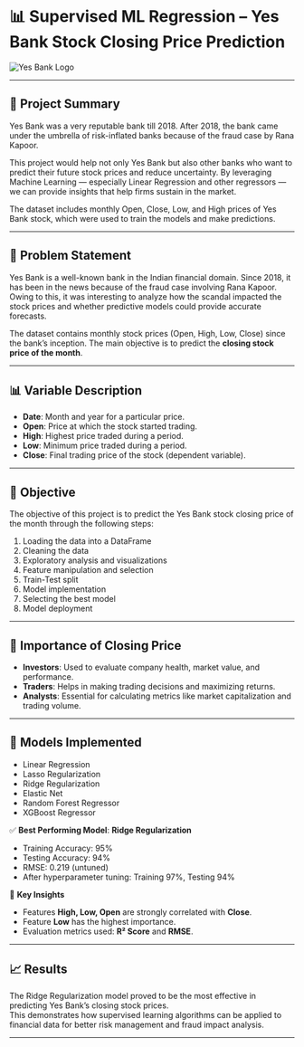 # 📊 Supervised ML Regression – Yes Bank Stock Closing Price Prediction  


![Yes Bank Logo](https://upload.wikimedia.org/wikipedia/commons/d/d1/Yes_Bank_Logo-01.png)

---

## 📌 Project Summary  
Yes Bank was a very reputable bank till 2018. After 2018, the bank came under the umbrella of risk-inflated banks because of the fraud case by Rana Kapoor.  

This project would help not only Yes Bank but also other banks who want to predict their future stock prices and reduce uncertainty. By leveraging Machine Learning — especially Linear Regression and other regressors — we can provide insights that help firms sustain in the market.  

The dataset includes monthly Open, Close, Low, and High prices of Yes Bank stock, which were used to train the models and make predictions.  

---

## 🛑 Problem Statement  
Yes Bank is a well-known bank in the Indian financial domain. Since 2018, it has been in the news because of the fraud case involving Rana Kapoor. Owing to this, it was interesting to analyze how the scandal impacted the stock prices and whether predictive models could provide accurate forecasts.  

The dataset contains monthly stock prices (Open, High, Low, Close) since the bank’s inception. The main objective is to predict the **closing stock price of the month**.  

---

## 📊 Variable Description  

- **Date**: Month and year for a particular price.  
- **Open**: Price at which the stock started trading.  
- **High**: Highest price traded during a period.  
- **Low**: Minimum price traded during a period.  
- **Close**: Final trading price of the stock (dependent variable).  

---

## 🎯 Objective  
The objective of this project is to predict the Yes Bank stock closing price of the month through the following steps:  

1. Loading the data into a DataFrame  
2. Cleaning the data  
3. Exploratory analysis and visualizations  
4. Feature manipulation and selection  
5. Train-Test split  
6. Model implementation  
7. Selecting the best model  
8. Model deployment  

---

## 📌 Importance of Closing Price  

- **Investors**: Used to evaluate company health, market value, and performance.  
- **Traders**: Helps in making trading decisions and maximizing returns.  
- **Analysts**: Essential for calculating metrics like market capitalization and trading volume.  

---

## 🤖 Models Implemented  

- Linear Regression  
- Lasso Regularization  
- Ridge Regularization  
- Elastic Net  
- Random Forest Regressor  
- XGBoost Regressor  

✅ **Best Performing Model**: **Ridge Regularization**  
- Training Accuracy: 95%  
- Testing Accuracy: 94%  
- RMSE: 0.219 (untuned)  
- After hyperparameter tuning: Training 97%, Testing 94%  

📌 **Key Insights**  
- Features **High, Low, Open** are strongly correlated with **Close**.  
- Feature **Low** has the highest importance.  
- Evaluation metrics used: **R² Score** and **RMSE**.  

---

## 📈 Results  
The Ridge Regularization model proved to be the most effective in predicting Yes Bank’s closing stock prices.  
This demonstrates how supervised learning algorithms can be applied to financial data for better risk management and fraud impact analysis.  

---
